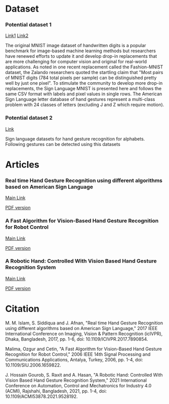 # Dataset
### Potential dataset 1
[Link1](https://www.kaggle.com/datasets/datamunge/sign-language-mnist)
[Link2](https://www.kaggle.com/code/ranjeetjain3/deep-learning-using-sign-langugage)

The original MNIST image dataset of handwritten digits is a popular benchmark for image-based machine learning methods but researchers have renewed efforts to update it and develop drop-in replacements that are more challenging for computer vision and original for real-world applications. As noted in one recent replacement called the Fashion-MNIST dataset, the Zalando researchers quoted the startling claim that "Most pairs of MNIST digits (784 total pixels per sample) can be distinguished pretty well by just one pixel". To stimulate the community to develop more drop-in replacements, the Sign Language MNIST is presented here and follows the same CSV format with labels and pixel values in single rows. The American Sign Language letter database of hand gestures represent a multi-class problem with 24 classes of letters (excluding J and Z which require motion).

### Potential dataset 2
[Link](https://www.kaggle.com/datasets/muhammadkhalid/sign-language-for-alphabets)

Sign language datasets for hand gesture recognition for alphabets. Following gestures can be detected using this datasets


# Articles

### Real time Hand Gesture Recognition using different algorithms based on American Sign Language
[Main Link](https://ieeexplore.ieee.org/document/7890854)

[PDF version](https://ieeexplore.ieee.org/stamp/stamp.jsp?tp=&arnumber=7890854)


### A Fast Algorithm for Vision-Based Hand Gesture Recognition for Robot Control
[Main Link](https://ieeexplore.ieee.org/document/1659822)

[PDF version](https://ieeexplore.ieee.org/stamp/stamp.jsp?tp=&arnumber=1659822)

### A Robotic Hand: Controlled With Vision Based Hand Gesture Recognition System
[Main Link](https://ieeexplore.ieee.org/document/9528192)

[PDF version](https://ieeexplore.ieee.org/stamp/stamp.jsp?tp=&arnumber=9528192)


# Citation

M. M. Islam, S. Siddiqua and J. Afnan, "Real time Hand Gesture Recognition using different algorithms based on American Sign Language," 2017 IEEE International Conference on Imaging, Vision & Pattern Recognition (icIVPR), Dhaka, Bangladesh, 2017, pp. 1-6, doi: 10.1109/ICIVPR.2017.7890854.

Malima, Ozgur and Cetin, "A Fast Algorithm for Vision-Based Hand Gesture Recognition for Robot Control," 2006 IEEE 14th Signal Processing and Communications Applications, Antalya, Turkey, 2006, pp. 1-4, doi: 10.1109/SIU.2006.1659822.

J. Hossain Gourob, S. Raxit and A. Hasan, "A Robotic Hand: Controlled With Vision Based Hand Gesture Recognition System," 2021 International Conference on Automation, Control and Mechatronics for Industry 4.0 (ACMI), Rajshahi, Bangladesh, 2021, pp. 1-4, doi: 10.1109/ACMI53878.2021.9528192.
